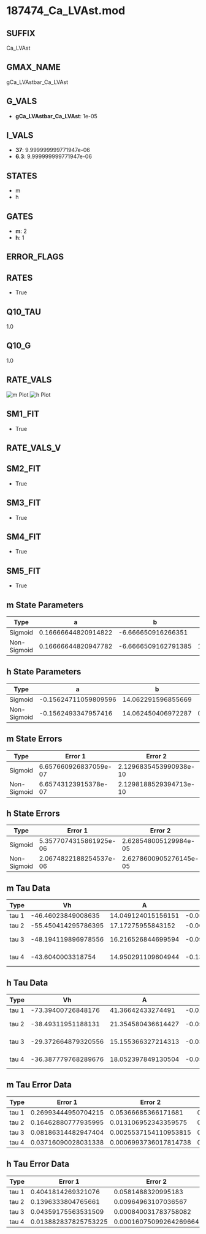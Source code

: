 # 187474_Ca_LVAst.mod

## SUFFIX

Ca_LVAst

## GMAX_NAME

gCa_LVAstbar_Ca_LVAst

## G_VALS

- **gCa_LVAstbar_Ca_LVAst**: 1e-05

## I_VALS

- **37**: 9.999999999771947e-06
- **6.3**: 9.999999999771947e-06

## STATES

- m
- h

## GATES

- **m**: 2
- **h**: 1

## ERROR_FLAGS


## RATES

- True

## Q10_TAU

1.0

## Q10_G

1.0

## RATE_VALS

![m Plot](/Users/pbozelos/Dropbox/icg-Chai-Panos/supermodels/output_markdown_files/Ca/187474_Ca_LVAst.mod/images/m.png)
![h Plot](/Users/pbozelos/Dropbox/icg-Chai-Panos/supermodels/output_markdown_files/Ca/187474_Ca_LVAst.mod/images/h.png)

## SM1_FIT

- True

## RATE_VALS_V

## SM2_FIT

- True

## SM3_FIT

- True

## SM4_FIT

- True

## SM5_FIT

- True

## m State Parameters

| Type | a | b | c | d |
| --- | --- | --- | --- | --- |
| Sigmoid | 0.16666644820914822 | -6.666650916266351 |
| Non-Sigmoid | 0.16666644820947782 | -6.6666509162791385 | 1.0000000045846207 | -3.937265690908561e-09 |

## h State Parameters

| Type | a | b | c | d |
| --- | --- | --- | --- | --- |
| Sigmoid | -0.15624711059809596 | 14.062291596855669 |
| Non-Sigmoid | -0.1562493347957416 | 14.062450406972287 | 0.9999850686445025 | -1.1727964513363708e-08 |

## m State Errors

| Type | Error 1 | Error 2 | Error 3 |
| --- | --- | --- | --- |
| Sigmoid | 6.657660926837059e-07 | 2.1296835453990938e-10 | 3.8994929634998523e-07 |
| Non-Sigmoid | 6.65743123915378e-07 | 2.1298188529394713e-10 | 3.8993584319407067e-07 |

## h State Errors

| Type | Error 1 | Error 2 | Error 3 |
| --- | --- | --- | --- |
| Sigmoid | 5.3577074315861925e-06 | 2.628548005129984e-05 | 5.158459435498167e-06 |
| Non-Sigmoid | 2.0674822188254537e-06 | 2.6278600905276145e-05 | 1.9905945398491796e-06 |

## m Tau Data

| Type | Vh | A | b1 | b2 | c1 | c2 | d1 | d2 | e1 | e2 |
| --- | --- | --- | --- | --- | --- | --- | --- | --- | --- | --- |
| tau 1 | -46.46023849008635 | 14.049124015156151 | -0.05367663749835073 | -0.011153725476782542 |
| tau 2 | -55.450414295786395 | 17.17275955843152 | -0.06250075703816681 | 0.00032206838857243525 | -0.04319258323914223 | -0.0006474588311530517 |
| tau 3 | -48.194119896978556 | 16.216526844699594 | -0.0987870208226469 | 0.0012292535461586884 | -4.593371969218294e-06 | -0.06374696370521074 | -0.0020201158124698512 | -2.0086444739100616e-05 |
| tau 4 | -43.6040003318754 | 14.950291109604944 | -0.13719792547697848 | 0.0028963448124890694 | -2.4580232162439286e-05 | 7.204436098275448e-08 | -0.07966336539754607 | -0.003953738939512918 | -8.190343745955093e-05 | -5.978515595055091e-07 |

## h Tau Data

| Type | Vh | A | b1 | b2 | c1 | c2 | d1 | d2 | e1 | e2 |
| --- | --- | --- | --- | --- | --- | --- | --- | --- | --- | --- |
| tau 1 | -73.39400726848176 | 41.36642433274491 | -0.01464981752219395 | 0.014649620493088437 |
| tau 2 | -38.49311951188131 | 21.354580436614427 | -0.05701216005235867 | 0.0009622905091298619 | 0.005530737311439587 | 5.449391092012176e-05 |
| tau 3 | -29.372664879320556 | 15.155366327214313 | -0.030334509920479383 | 0.0018495054935875254 | -1.238596954816535e-05 | 0.013428489739416571 | 3.940339891824176e-05 | -9.378048300223495e-07 |
| tau 4 | -36.387779768289676 | 18.052397849130504 | -0.05045720134979564 | 0.002217477405367656 | -2.6782375143628932e-05 | 9.437228122378473e-08 | 0.010819150194439851 | 9.602127534328358e-05 | -7.459412425966787e-07 | -9.97480995983002e-09 |

## m Tau Error Data

| Type | Error 1 | Error 2 | Error 3 |
| --- | --- | --- | --- |
| tau 1 | 0.26993444950704215 | 0.05366685366171681 | 0.14636400440483666 |
| tau 2 | 0.16462880777935995 | 0.013106952343359575 | 0.08926512192491619 |
| tau 3 | 0.08186314482947404 | 0.0025537154110953815 | 0.044387879028765224 |
| tau 4 | 0.03716090028031338 | 0.0006993736017814738 | 0.02014940361353762 |

## h Tau Error Data

| Type | Error 1 | Error 2 | Error 3 |
| --- | --- | --- | --- |
| tau 1 | 0.4041814269321076 | 0.0581488320995183 | 0.19443420984201398 |
| tau 2 | 0.1396333804765661 | 0.00964963107036567 | 0.06717158234262668 |
| tau 3 | 0.04359175563531509 | 0.000840031783758082 | 0.020970108960504903 |
| tau 4 | 0.013882837825753225 | 0.00016075099264269664 | 0.006678433057906359 |

